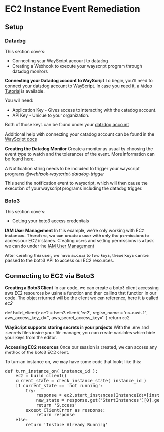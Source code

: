# EC2 Instance Event Remediation

## Setup
### Datadog
This section covers:
* Connecting your WayScript account to datadog
* Creating a Webhook to execute your wayscript program through datadog monitors

**Connecting your Datadog account to WayScript**
To begin, you'll need to connect your datadog account to WayScript.
In case you need it, a [Video Tutorial](https://youtu.be/EUtfLi5LqWA) is available.

You will need:
* Application Key - Gives access to interacting with the datadog account.
* API Key - Unique to your organization.

Both of those keys can be found under your [datadog account](https://app.datadoghq.com/account/settings#api)

Additional help with connecting your datadog account can be found in the [WayScript docs](https://docs.wayscript.com/library/modules/datadog)

**Creating the Datadog Monitor**
Create a monitor as usual by choosing the event type to watch and the tolerances of the event.
More information can be found [here.](https://docs.datadoghq.com/monitors/monitor_types/)

A Notification string needs to be included to trigger your wayscript programs *@webhook-wayscript-datadog-trigger*

This send the notification event to wayscript, which will then cause the execution of your wayscript programs including the datadog trigger.

### Boto3
This section covers:
* Getting your boto3 access credentials

**IAM User Management**
In this example, we're only working with EC2 instances. Therefore, we can create a user with only the permissions to access our EC2 instanes.
Creating users and setting permissions is a task we can do under the [IAM User Management](https://aws.amazon.com/iam/#:~:text=AWS%20Identity%20and%20Access%20Management%20(IAM)%20enables%20you%20to%20manage,offered%20at%20no%20additional%20charge.)

After creating this user, we have access to two keys, these keys can be passed to the boto3 API to access our EC2 resources.

## Connecting to EC2 via Boto3

**Creating a Boto3 Client**
In our code, we can create a boto3 client accessing aws EC2 resources by using a function and then calling that function in our code.
The objet returned will be the client we can reference, here it is called *ec2*

<cpre>
def build_client():
    ec2 = boto3.client(
    'ec2',
    region_name = 'us-east-2',
    aws_access_key_id='<yourAccessKey>',
    aws_secret_access_key='<yourSecretKey>'
)
    return ec2
</pre>    

**WayScript supports storing secrets in your projects**
With the .env and .secrets files inside your file manager, you can create variables which hide your keys from the editor.

**Accessing EC2 resources**
Once our session is created, we can access any method of the boto3 EC2 client.

To turn an instance on, we may have some code that looks like this:
<pre>
def turn_instance_on( instance_id ):
    ec2 = build_client()
    current_state = check_instance_state( instance_id )
    if current_state == 'not running':
        try:
            response = ec2.start_instances(InstanceIds=[instance_id], DryRun=False)
            new_state = response.get('StartInstances')[0].get('CurrentState').get('Name')
            return 'Success'
        except ClientError as response:
            return response
    else:
        return 'Instace Already Running'
        </pre>
